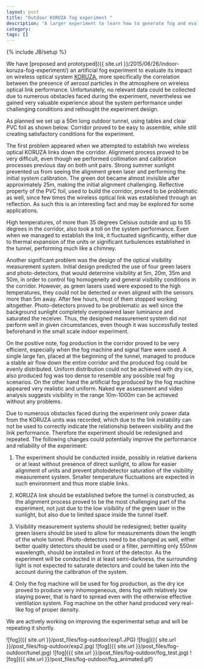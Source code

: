 ```yaml
---
layout: post
title: "Outdoor KORUZA fog experiment "
description: "A larger experiment to learn how to generate fog and evaluate impact on wireless optical systems at 50m length"
category: 
tags: []
---
```

{% include JB/setup %}

We have [proposed and prototyped]({{ site.url }}/2015/06/26/indoor-koruza-fog-experiment/) an artificial fog experiment to evaluate its impact on wireless optical system [KORUZA](http://koruza.net), more specifically the correlation between the presence of aerosol particles in the atmosphere on wireless optical link performance. Unfortunately, no relevant data could be collected due to numerous obstacles faced during the experiment, nevertheless we gained very valuable experience about the system performance under challenging conditions and rethought the experiment design. 

As planned we set up a 50m long outdoor tunnel, using tables and clear PVC foil as shown below. Corridor proved to be easy to assemble, while still creating satisfactory conditions for the experiment.

The first problem appeared when we attempted to establish two wireless optical KORUZA links down the corridor. Alignment process proved to be very difficult, even though we performed 
collimation and calibration processes previous day on both unit pairs. Strong summer sunlight prevented us from seeing the alignment green laser and performing the initial system calibration. The green dot became almost invisible after approximately 25m, making the initial alignment challenging. Reflective property of the PVC foil, used to build the corridor, proved to be problematic as well, since few times the wireless optical link was established through an reflection. As such this is an interesting fact and may be explored for some applications.

High temperatures, of more than 35 degrees Celsius outside and up to 55 degrees in the corridor, also took a toll on the system performance. Even when we managed to establish the link,
it fluctuated significantly, either due to thermal expansion of the units or significant turbulences established in the tunnel, performing much like a chimney.

Another significant problem was the design of the optical visibility measurement system. Initial design predicted the use of four green lasers and photo-detectors, that would determine 
visibility at 5m, 20m, 35m and 50m, in order to control fog homogeneity and general visibility conditions in the corridor. However, as green lasers used were exposed to the high temperatures, they could not be detected or even aligned with the sensors more than 5m away. After few hours, most of them stopped working altogether. Photo-detectors proved to be problematic as well since the background sunlight completely overpowered laser luminance and saturated the receiver. Thus, the designed measurement system did not perform well in given circumstances, even though it was successfully tested beforehand in the small scale indoor experiment.   

On the positive note, fog production in the corridor proved to be very efficient, especially when the fog machine and signal flare were used. A single large fan, 
placed at the beginning of the tunnel, managed to produce a stable air flow down the entire corridor and the produced fog could be evenly distributed. Uniform distribution could not be 
achieved with dry ice, also produced fog was too dense to resemble any possible real fog scenarios. On the other hand the artificial fog produced by the fog machine appeared 
very realistic and uniform. Naked eye assessment and video analysis suggests visibility in the range 10m-1000m can be achieved without any problems. 

Due to numerous obstacles faced during the experiment only power data from the KORUZA units was recorded, which due to the link instability can not be used to correctly indicate 
the relationship between visibility and the link performance. Therefore the experiment should be redesigned and repeated. The following changes could potentially 
improve the performance and reliability of the experiment:

1. The experiment should be conducted inside, possibly in relative darkens or at least without presence of direct sunlight, to allow for easier alignment of units and prevent photodetector saturation of the visibility measurement system. Smaller temperature fluctuations are expected in such environment and thus more stable links. 

1. KORUZA link should be established before the tunnel is constructed, as the alignment process proved to be the most challenging part 
of the experiment, not just due to the low visibility of the green laser in the sunlight, but also due to limited space inside the tunnel itself.  

1. Visibility measurement systems should be redesigned; better quality green lasers should be used to allow for measurements down the length of the whole tunnel. Photo-detectors 
need to be changed as well, either better quality detectors should be used or a filter, permitting only 550nm wavelength, should be installed in front of the detector. 
As the experiment will be conducted in at least semi-darkness, the surrounding light is not expected to saturate detectors and could be taken into the account during the 
calibration of the system. 

1. Only the fog machine will be used for fog production, as the dry ice proved to produce very inhomogeneous, dens fog with relatively low staying power, that is hard to spread
even with the otherwise effective ventilation system. Fog machine on the other hand produced very real-like fog of proper density. 

We are actively working on improving the experimental setup and will be repeating it shortly.

![fog]({{ site.url }}/post_files/fog-outdoor/exp1.JPG)
![fog]({{ site.url }}/post_files/fog-outdoor/exp2.jpg)
![fog]({{ site.url }}/post_files/fog-outdoor/tunel.jpg)
![fog]({{ site.url }}/post_files/fog-outdoor/fog_test.jpg)
![fog]({{ site.url }}/post_files/fog-outdoor/fog_animated.gif)

